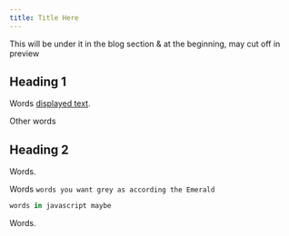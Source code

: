 ```yaml
---
title: Title Here
---
```


This will be under it in the blog section & at the beginning, may cut off in preview

## Heading 1

Words [displayed text](link.com). 

Other words

## Heading 2

Words.

Words ``words you want grey as according the Emerald``

```javascript
words in javascript maybe
```

Words.

